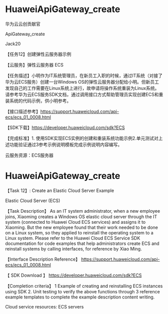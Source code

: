 # HuaweiApiGateway_create
华为云云创贡献官

ApiGateway_create

Jack20

【任务12】创建弹性云服务器示例

【云服务】弹性云服务器 ECS

【任务描述】小明作为IT系统管理员，在新员工入职的时候，通过IT系统（对接了华为云ECS服务）创建一台Windows OS的弹性云服务器分配给小明。但新员工发现自己的工作需要在Linux系统上进行，故申请将操作系统重装为Linux系统。请参考华为云ECS服务SDK文档，通过调用接口方式帮助管理员实现创建ECS和重装系统的代码示例，供小明参考。

【接口描述参考】https://support.huaweicloud.com/api-ecs/ecs_01_0008.html

【SDK下载】https://developer.huaweicloud.com/sdk?ECS

【完成标准】1. 使用SDK实现ECS实例的创建和重装系统功能示例2.单元测试对上述功能验证通过3参考示例说明模板完成示例说明内容编写。

云服务资源：ECS服务器 

# HuaweiApiGateway_create
【Task 12】: Create an Elastic Cloud Server Example

Elastic Cloud Server (ECS)

【Task Description】 As an IT system administrator, when a new employee joins, Xiaoming creates a Windows OS elastic cloud server through the IT system (connected to Huawei Cloud ECS services) and assigns it to Xiaoming. But the new employee found that their work needed to be done on a Linux system, so they applied to reinstall the operating system to a Linux system. Please refer to the Huawei Cloud ECS Service SDK documentation for code examples that help administrators create ECS and reinstall systems by calling interfaces, for reference by Xiao Ming.

【Interface Description Reference】 https://support.huaweicloud.com/api-ecs/ecs_01_0008.html

【 SDK Download 】 https://developer.huaweicloud.com/sdk?ECS

【Completion criteria】 1 Example of creating and reinstalling ECS instances using SDK 2. Unit testing to verify the above functions through 3 reference example templates to complete the example description content writing.

Cloud service resources: ECS servers
